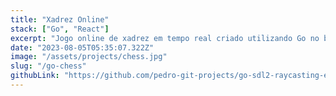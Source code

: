 ```yaml
---
title: "Xadrez Online"
stack: ["Go", "React"]
excerpt: "Jogo online de xadrez em tempo real criado utilizando Go no backend e React no frotnend."
date: "2023-08-05T05:35:07.322Z"
image: "/assets/projects/chess.jpg"
slug: "/go-chess"
githubLink: "https://github.com/pedro-git-projects/go-sdl2-raycasting-engine"
---
```


